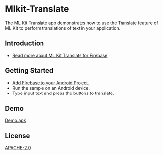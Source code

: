 # Mlkit-Translate

The ML Kit Translate app demonstrates how to
use the Translate feature of ML Kit to perform translations of text in
your application.

## Introduction

- [Read more about ML Kit Translate for Firebase](https://firebase.google.com/docs/ml-kit/android/translate-text)

## Getting Started

- [Add Firebase to your Android Project](https://firebase.google.com/docs/android/setup).
- Run the sample on an Android device.
- Type input text and press the buttons to translate.

## Demo
[Demo.apk](demo/demo.apk)

## License
[APACHE-2.0](http://www.apache.org/licenses/LICENSE-2.0)

